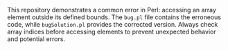 This repository demonstrates a common error in Perl: accessing an array element outside its defined bounds. The `bug.pl` file contains the erroneous code, while `bugSolution.pl` provides the corrected version.  Always check array indices before accessing elements to prevent unexpected behavior and potential errors.